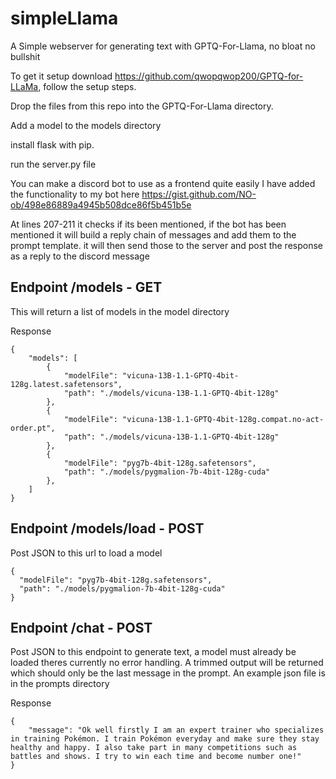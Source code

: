 # simpleLlama
A Simple webserver for generating text with GPTQ-For-Llama, no bloat no bullshit

To get it setup download https://github.com/qwopqwop200/GPTQ-for-LLaMa, follow the setup steps.

Drop the files from this repo into the GPTQ-For-Llama directory.

Add a model to the models directory

install flask with pip. 

run the server.py file


You can make a discord bot to use as a frontend quite easily I have added the functionality to my bot here https://gist.github.com/NO-ob/498e86889a4945b508dce86f5b451b5e 

At lines 207-211 it checks if its been mentioned, if the bot has been mentioned it will build a reply chain of messages and add them to the prompt template. it will then send those to the server and post the response as a reply to the discord message

## Endpoint /models - GET

This will return a list of models in the model directory


Response
```
{
    "models": [
        {
            "modelFile": "vicuna-13B-1.1-GPTQ-4bit-128g.latest.safetensors",
            "path": "./models/vicuna-13B-1.1-GPTQ-4bit-128g"
        },
        {
            "modelFile": "vicuna-13B-1.1-GPTQ-4bit-128g.compat.no-act-order.pt",
            "path": "./models/vicuna-13B-1.1-GPTQ-4bit-128g"
        },
        {
            "modelFile": "pyg7b-4bit-128g.safetensors",
            "path": "./models/pygmalion-7b-4bit-128g-cuda"
        },
    ]
}
```

## Endpoint /models/load - POST

Post JSON to this url to load a model 
```
{
  "modelFile": "pyg7b-4bit-128g.safetensors",
  "path": "./models/pygmalion-7b-4bit-128g-cuda"
}
```


## Endpoint /chat - POST

Post JSON to this endpoint to generate text, a model must already be loaded theres currently no error handling. A trimmed output will be returned which should only be the last message in the prompt. An example json file is in the prompts directory

Response 
```
{
    "message": "Ok well firstly I am an expert trainer who specializes in training Pokémon. I train Pokémon everyday and make sure they stay healthy and happy. I also take part in many competitions such as battles and shows. I try to win each time and become number one!"
}
```

